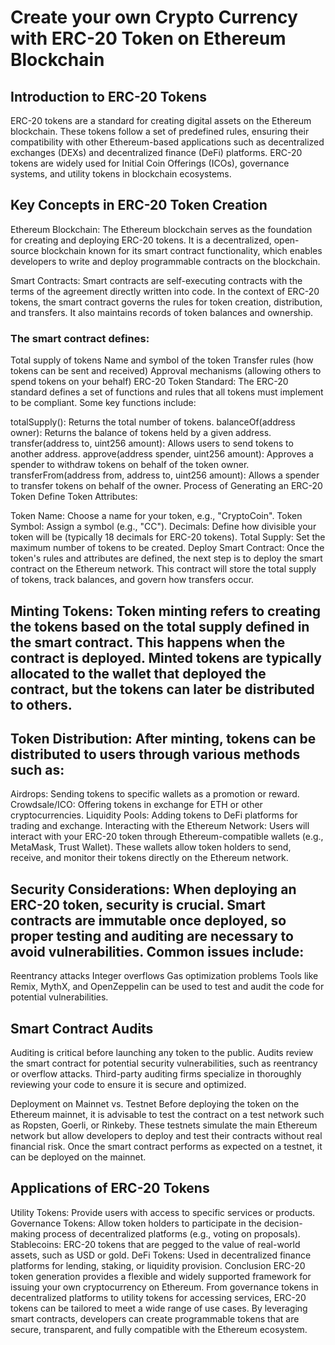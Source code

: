 # Create your own Crypto Currency with ERC-20 Token on Ethereum Blockchain

## Introduction to ERC-20 Tokens
ERC-20 tokens are a standard for creating digital assets on the Ethereum blockchain. These tokens follow a set of predefined rules, ensuring their compatibility with other Ethereum-based applications such as decentralized exchanges (DEXs) and decentralized finance (DeFi) platforms. ERC-20 tokens are widely used for Initial Coin Offerings (ICOs), governance systems, and utility tokens in blockchain ecosystems.

## Key Concepts in ERC-20 Token Creation
Ethereum Blockchain: The Ethereum blockchain serves as the foundation for creating and deploying ERC-20 tokens. It is a decentralized, open-source blockchain known for its smart contract functionality, which enables developers to write and deploy programmable contracts on the blockchain.

Smart Contracts: Smart contracts are self-executing contracts with the terms of the agreement directly written into code. In the context of ERC-20 tokens, the smart contract governs the rules for token creation, distribution, and transfers. It also maintains records of token balances and ownership.

### The smart contract defines:

Total supply of tokens
Name and symbol of the token
Transfer rules (how tokens can be sent and received)
Approval mechanisms (allowing others to spend tokens on your behalf)
ERC-20 Token Standard: The ERC-20 standard defines a set of functions and rules that all tokens must implement to be compliant. Some key functions include:

totalSupply(): Returns the total number of tokens.
balanceOf(address owner): Returns the balance of tokens held by a given address.
transfer(address to, uint256 amount): Allows users to send tokens to another address.
approve(address spender, uint256 amount): Approves a spender to withdraw tokens on behalf of the token owner.
transferFrom(address from, address to, uint256 amount): Allows a spender to transfer tokens on behalf of the owner.
Process of Generating an ERC-20 Token
Define Token Attributes:

Token Name: Choose a name for your token, e.g., "CryptoCoin".
Token Symbol: Assign a symbol (e.g., "CC").
Decimals: Define how divisible your token will be (typically 18 decimals for ERC-20 tokens).
Total Supply: Set the maximum number of tokens to be created.
Deploy Smart Contract: Once the token's rules and attributes are defined, the next step is to deploy the smart contract on the Ethereum network. This contract will store the total supply of tokens, track balances, and govern how transfers occur.

## Minting Tokens: Token minting refers to creating the tokens based on the total supply defined in the smart contract. This happens when the contract is deployed. Minted tokens are typically allocated to the wallet that deployed the contract, but the tokens can later be distributed to others.

## Token Distribution: After minting, tokens can be distributed to users through various methods such as:

Airdrops: Sending tokens to specific wallets as a promotion or reward.
Crowdsale/ICO: Offering tokens in exchange for ETH or other cryptocurrencies.
Liquidity Pools: Adding tokens to DeFi platforms for trading and exchange.
Interacting with the Ethereum Network: Users will interact with your ERC-20 token through Ethereum-compatible wallets (e.g., MetaMask, Trust Wallet). These wallets allow token holders to send, receive, and monitor their tokens directly on the Ethereum network.

## Security Considerations: When deploying an ERC-20 token, security is crucial. Smart contracts are immutable once deployed, so proper testing and auditing are necessary to avoid vulnerabilities. Common issues include:

Reentrancy attacks
Integer overflows
Gas optimization problems
Tools like Remix, MythX, and OpenZeppelin can be used to test and audit the code for potential vulnerabilities.

## Smart Contract Audits
Auditing is critical before launching any token to the public. Audits review the smart contract for potential security vulnerabilities, such as reentrancy or overflow attacks. Third-party auditing firms specialize in thoroughly reviewing your code to ensure it is secure and optimized.

Deployment on Mainnet vs. Testnet
Before deploying the token on the Ethereum mainnet, it is advisable to test the contract on a test network such as Ropsten, Goerli, or Rinkeby. These testnets simulate the main Ethereum network but allow developers to deploy and test their contracts without real financial risk. Once the smart contract performs as expected on a testnet, it can be deployed on the mainnet.

## Applications of ERC-20 Tokens
Utility Tokens: Provide users with access to specific services or products.
Governance Tokens: Allow token holders to participate in the decision-making process of decentralized platforms (e.g., voting on proposals).
Stablecoins: ERC-20 tokens that are pegged to the value of real-world assets, such as USD or gold.
DeFi Tokens: Used in decentralized finance platforms for lending, staking, or liquidity provision.
Conclusion
ERC-20 token generation provides a flexible and widely supported framework for issuing your own cryptocurrency on Ethereum. From governance tokens in decentralized platforms to utility tokens for accessing services, ERC-20 tokens can be tailored to meet a wide range of use cases. By leveraging smart contracts, developers can create programmable tokens that are secure, transparent, and fully compatible with the Ethereum ecosystem.
